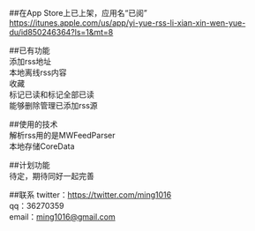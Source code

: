 ##在App Store上已上架，应用名“已阅”  
<https://itunes.apple.com/us/app/yi-yue-rss-li-xian-xin-wen-yue-du/id850246364?ls=1&mt=8>  

##已有功能  
添加rss地址  
本地离线rss内容  
收藏  
标记已读和标记全部已读  
能够删除管理已添加rss源  

##使用的技术   
解析rss用的是MWFeedParser  
本地存储CoreData  

##计划功能  
待定，期待同好一起完善  

##联系
twitter：<https://twitter.com/ming1016>  
qq：36270359  
email：ming1016@gmail.com
